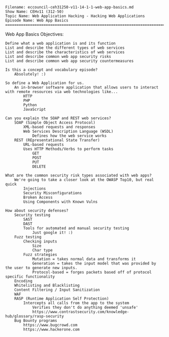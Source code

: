     Filename: eccouncil-ceh31250-v11-14-1-1-web-app-basics.md
    Show Name: CEHv11 (312-50)
    Topic Name: Web Application Hacking - Hacking Web Applications
    Episode Name: Web App Basics ================================================================================

Web App Basics
Objectives:

    Define what a web application is and its function
    List and describe the different types of web services
    List and describe the characteristics of web services
    List and describe common web app security risks
    List and describe common web app security countermeasures

    Is this a concept and vocabulary episode?
        Absolutely! :)

    So define a Web Application for us.
        An in-browser software application that allows users to interact with remote resources via web technologies like...
            HTTP
            PHP
            Python
            JavaScript

    Can you explain the SOAP and REST web services?
        SOAP (Simple Object Access Protocol)
            XML-based requests and responses
            Web Services Description Language (WSDL)
                Defines how the web service works
        REST (REpresentational State Transfer)
            URL-based requests
            Uses HTTP Methods/Verbs to perform tasks
                GET
                POST
                PUT
                DELETE

    What are the common security risk types associated with web apps?
        We're going to take a closer look at the OWASP Top10, but real quick
            Injections
            Security Misconfigurations
            Broken Access
            Using Components with Known Vulns

    How about security defenses?
        Security testing
            SAST
            DAST
            Tools for automated and manual security testing
                Just google it! :)
        Fuzz testing
            Checking inputs
                Size
                Char type
            Fuzz strategies
                Mutation = takes normal data and transforms it
                Generation = takes the input model that was provided by the user to generate new inputs.
                Protocol-based = forges packets based off of protocol specific functionality
        Encoding
        Whitelisting and Blacklisting
        Content Filtering / Input Sanitization
        WAF
        RASP (Runtime Application Self Protection)
            Intercepts all calls from the app to the system
                Verifies they don't do anything deemed 'unsafe'
                https://www.contrastsecurity.com/knowledge-hub/glossary/rasp-security
        Bug Bounty programs
            https://www.bugcrowd.com
            https://www.hackerone.com
